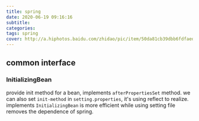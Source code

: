 ```yaml
---
title: spring
date: 2020-06-19 09:16:16
subtitle:
categories:
tags: spring
cover: http://a.hiphotos.baidu.com/zhidao/pic/item/50da81cb39dbb6fdfaede00c0a24ab18972b3761.jpg
---
```


## common interface
### InitializingBean
provide init method for a bean, implements `afterPropertiesSet` method.
we can also set `init-method` in `setting.properties`, it's using reflect to realize.
implements `InitializingBean` is more efficient while using setting file removes the dependence of spring.